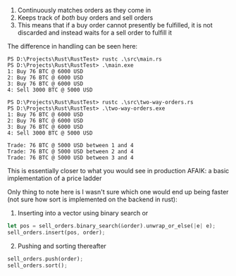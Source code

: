 1. Continuously matches orders as they come in
2. Keeps track of *both* buy orders and sell orders 
3. This means that if a buy order cannot presently be fulfilled, it is not discarded and instead waits for a sell order to fulfill it

The difference in handling can be seen here:
```
PS D:\Projects\Rust\RustTest> rustc .\src\main.rs
PS D:\Projects\Rust\RustTest> .\main.exe
1: Buy 76 BTC @ 6000 USD
2: Buy 76 BTC @ 6000 USD
3: Buy 76 BTC @ 6000 USD
4: Sell 3000 BTC @ 5000 USD

PS D:\Projects\Rust\RustTest> rustc .\src\two-way-orders.rs
PS D:\Projects\Rust\RustTest> .\two-way-orders.exe
1: Buy 76 BTC @ 6000 USD
2: Buy 76 BTC @ 6000 USD
3: Buy 76 BTC @ 6000 USD
4: Sell 3000 BTC @ 5000 USD

Trade: 76 BTC @ 5000 USD between 1 and 4
Trade: 76 BTC @ 5000 USD between 2 and 4
Trade: 76 BTC @ 5000 USD between 3 and 4
```

This is essentially closer to what you would see in production AFAIK: a basic implementation of a price ladder

Only thing to note here is I wasn't sure which one would end up being faster (not sure how sort is implemented on the backend in rust): 

1. Inserting into a vector using binary search or
```rust
let pos = sell_orders.binary_search(&order).unwrap_or_else(|e| e);
sell_orders.insert(pos, order);
```

2. Pushing and sorting thereafter
```rust
sell_orders.push(order);
sell_orders.sort();
```
